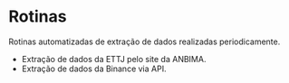 # Rotinas
Rotinas automatizadas de extração de dados realizadas periodicamente.
* Extração de dados da ETTJ pelo site da ANBIMA.
* Extração de dados da Binance via API.
